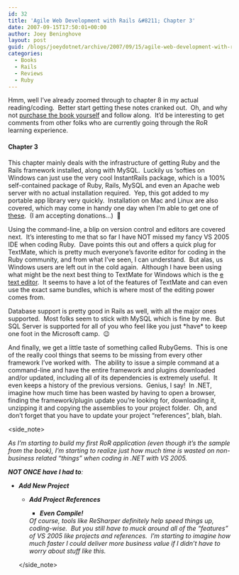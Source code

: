 ```yaml
---
id: 32
title: 'Agile Web Development with Rails &#8211; Chapter 3'
date: 2007-09-15T17:50:01+00:00
author: Joey Beninghove
layout: post
guid: /blogs/joeydotnet/archive/2007/09/15/agile-web-development-with-rails-chapter-3.aspx
categories:
  - Books
  - Rails
  - Reviews
  - Ruby
---
```

Hmm, well I&#8217;ve already zoomed through to chapter 8 in my actual reading/coding.&nbsp; Better start getting these notes cranked out.&nbsp; Oh, and why not [purchase the book yourself](http://www.pragmaticprogrammer.com/title/rails/) and follow along.&nbsp; It&#8217;d be interesting to get comments from other folks who are currently going through the&nbsp;RoR learning experience.

#### Chapter 3

This chapter mainly deals with the infrastructure of&nbsp;getting Ruby and the Rails framework installed, along with MySQL.&nbsp; Luckily us &#8216;softies on Windows can just use the very cool InstantRails package, which is a 100% self-contained package of Ruby, Rails, MySQL and even an Apache web server with no actual installation required.&nbsp; Yep, this got added to my portable app library&nbsp;very quickly.&nbsp;&nbsp;Installation on Mac and Linux are also covered, which may come in handy one day when I&#8217;m able to get one of [these](http://www.apple.com/macbookpro/).&nbsp; (I am accepting donations&#8230;)&nbsp; 🙂

Using the command-line, a blip on version control and editors are covered next.&nbsp; It&#8217;s interesting to me that so far I have NOT missed my fancy VS 2005 IDE when coding Ruby.&nbsp; Dave points this out and offers a quick plug for TextMate, which is pretty much everyone&#8217;s favorite editor for coding in the Ruby community, and from what I&#8217;ve seen, I can understand.&nbsp; But alas, us Windows users are left out in the cold again.&nbsp; Although I have been using what might be the next best thing to TextMate for Windows which is the [e text editor](http://e-texteditor.com/).&nbsp; It seems to have a lot of the features of TextMate and can even use the exact same bundles, which is where most of the editing power comes from.

Database support is pretty good in Rails as well, with all the major ones supported.&nbsp; Most folks seem to stick with MySQL which is fine by me.&nbsp; But SQL Server is supported for all of you who feel like you just \*have\* to keep one foot in the Microsoft camp.&nbsp; 😉

And finally, we get a little taste of something called RubyGems.&nbsp; This is&nbsp;one of the really cool things that seems to be missing from every other framework I&#8217;ve worked with.&nbsp; The ability to issue a simple command at a command-line and have the entire framework and plugins downloaded and/or updated, including all of its dependencies is extremely useful.&nbsp; It even keeps a history of the previous versions.&nbsp; Genius, I say!&nbsp; In .NET, imagine how much time has been wasted by having to open a browser, finding the framework/plugin update you&#8217;re looking for, downloading it, unzipping it and copying the assemblies to your project folder.&nbsp; Oh, and don&#8217;t forget that you have to update your project &#8220;references&#8221;, blah, blah.&nbsp; 

<side_note>

_As I&#8217;m starting to build my first RoR application (even though it&#8217;s the sample from the book), I&#8217;m starting to realize just how much time is wasted on&nbsp;non-business related&nbsp;&#8220;things&#8221; when coding in .NET with VS 2005.&nbsp;_ 

_**NOT ONCE&nbsp;have I had to**:_

  * **_Add New Project_** 
      * **_Add Project References_** 
          * **_Even Compile!_**</ul> 
        _Of course, tools like ReSharper definitely help speed things up, coding-wise.&nbsp; But you still have to muck around all of the &#8220;features&#8221; of VS 2005 like projects and references.&nbsp;&nbsp;I&#8217;m starting to imagine&nbsp;how much faster I could deliver more business value if I didn&#8217;t have to worry about stuff like this._
        
        </side_note>
